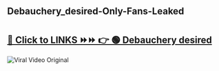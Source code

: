 
 ## Debauchery_desired-Only-Fans-Leaked

# <h2><a href="https://clipsfans.com/Debauchery_desired&ref=git">🔗 Click to LINKS ⏩⏩ 👉 🟢 Debauchery desired </a></h2>

<a href="https://clipsfans.com/Debauchery_desired&ref=git" rel="nofollow" data-target="animated-image.originalLink"><img src="https://i.ibb.co.com/xMMVF88/686577567.gif" alt="Viral Video Original" style="max-width: 100%; display: inline-block;" data-target="animated-image.originalImage"></a>
